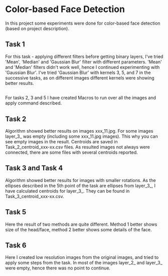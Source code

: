 # Color-based Face Detection 

In this project some experiments were done for color-based face detection (based on project description).

## Task 1

For this task - applying different filters before getting binary layers, I've tried 'Mean', 'Median' and 'Gaussian Blur' filter with different parameters. 'Mean' and 'Median' filters didn't work well, hence I continued experimenting with 'Gaussian Blur'. I've tried 'Gaussian Blur' with kernels 3, 5, and 7 in the successive tasks, as on different images different kernels were showing better results.


##   
For tasks 2, 3 and 5 I have created Macros to run over all the images and apply command described.


## Task 2

Algorithm showed better results on images xxx_11.jpg. For some images layer_3_ was empty (including some xxx_11.jpg images). This why you can see empty images in the result. 
Centroids are saved in Task_2_centroid_xxx-xx.csv files. As resulted images not always were connected, there are some files with several centroids reported.


## Task 3 and Task 4

Algorithm showed better results for images with smaller rotations.
As the ellipses described in the 5th point of the task are ellipses from layer_3_, I have calculated centroids for layer_3_. They can be found in Task_3_centroid_xxx-xx.csv.


## Task 5

Here the result of two methods are quite different. Method 1 better shows size of the head/face, method 2 better shows some details of the face.


## Task 6

Here I created low resolution images from the original images, and tried to apply some steps from the task. In most of the images layer_2_ and layer_3_ were empty, hence there was no point to continue. 